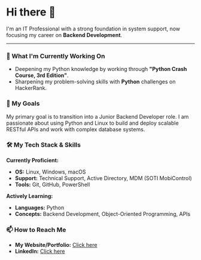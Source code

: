 # Hi there 👋

I'm an IT Professional with a strong foundation in system support, now focusing my career on **Backend Development**.

---

### 🌱 What I'm Currently Working On

* Deepening my Python knowledge by working through **"Python Crash Course, 3rd Edition"**.
* Sharpening my problem-solving skills with **Python** challenges on HackerRank.

### 🎯 My Goals

My primary goal is to transition into a Junior Backend Developer role. I am passionate about using Python and Linux to build and deploy scalable RESTful APIs and work with complex database systems.

### 🛠️ My Tech Stack & Skills

**Currently Proficient:**
* **OS:** Linux, Windows, macOS
* **Support:** Technical Support, Active Directory, MDM (SOTI MobiControl)
* **Tools:** Git, GitHub, PowerShell

**Actively Learning:**
* **Languages:** Python
* **Concepts:** Backend Development, Object-Oriented Programming, APIs

### 📫 How to Reach Me

* **My Website/Portfolio:** [Click here](https://eloymelo.com)
* **LinkedIn:** [Click here](https://www.linkedin.com/in/eloymelo/)